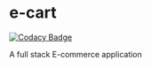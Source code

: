 # e-cart

[![Codacy Badge](https://api.codacy.com/project/badge/Grade/bad948958def4a3d8b6f2225b37f901a)](https://app.codacy.com/gh/kabi175/e-cart?utm_source=github.com&utm_medium=referral&utm_content=kabi175/e-cart&utm_campaign=Badge_Grade_Settings)

A full stack E-commerce application
